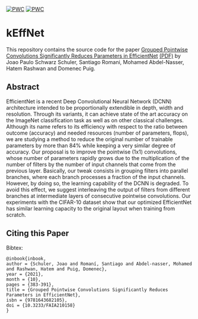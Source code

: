 [![PWC](https://img.shields.io/endpoint.svg?url=https://paperswithcode.com/badge/grouped-pointwise-convolutions-significantly/image-classification-on-cifar-10)](https://paperswithcode.com/sota/image-classification-on-cifar-10?p=grouped-pointwise-convolutions-significantly)
[![PWC](https://img.shields.io/endpoint.svg?url=https://paperswithcode.com/badge/grouped-pointwise-convolutions-significantly/image-classification-on-oxford-iiit-pets)](https://paperswithcode.com/sota/image-classification-on-oxford-iiit-pets?p=grouped-pointwise-convolutions-significantly)
# kEffNet
This repository contains the source code for the paper [Grouped Pointwise Convolutions Significantly Reduces Parameters in EfficientNet](https://www.researchgate.net/publication/355214501_Grouped_Pointwise_Convolutions_Significantly_Reduces_Parameters_in_EfficientNet) [(PDF)](https://github.com/joaopauloschuler/kEffNet/blob/main/Grouped%20Pointwise%20Convolutions%20Significantly%20Reduces%20Parameters%20in%20EfficientNet.pdf) by Joao Paulo Schwarz Schuler, Santiago Romani, Mohamed Abdel-Nasser, Hatem Rashwan and Domenec Puig.

## Abstract
EfficientNet is a recent Deep Convolutional Neural Network (DCNN) architecture intended to be proportionally extendible in depth, width and resolution. Through its variants, it can achieve state of the art accuracy on the ImageNet classification task as well as on other classical challenges. Although its name refers to its efficiency with respect to the ratio between outcome (accuracy) and needed resources (number of parameters, flops), we are studying a method to reduce the original number of trainable parameters by more than 84\% while keeping a very similar degree of accuracy. Our proposal is to improve the pointwise (1x1) convolutions, whose number of parameters rapidly grows due to the multiplication of the number of filters by the number of input channels that come from the previous layer. Basically, our tweak consists in grouping filters into parallel branches, where each branch processes a fraction of the input channels. However, by doing so, the learning capability of the DCNN is degraded. To avoid this effect, we suggest interleaving the output of filters from different branches at intermediate layers of consecutive pointwise convolutions. Our experiments with the CIFAR-10 dataset show that our optimized EfficientNet has similar learning capacity to the original layout when training from scratch.

## Citing this Paper 
Bibtex:
```
@inbook{inbook,
author = {Schuler, Joao and Romaní, Santiago and Abdel-nasser, Mohamed and Rashwan, Hatem and Puig, Domenec},
year = {2021},
month = {10},
pages = {383-391},
title = {Grouped Pointwise Convolutions Significantly Reduces Parameters in EfficientNet},
isbn = {9781643682105},
doi = {10.3233/FAIA210158}
}
```
